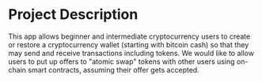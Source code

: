 # Project Description

This app allows beginner and intermediate cryptocurrency users to create or restore a cryptocurrency wallet (starting with bitcoin cash) so that they may send and receive transactions including tokens. We would like to allow users to put up offers to "atomic swap" tokens with other users using on-chain smart contracts, assuming their offer gets accepted.
